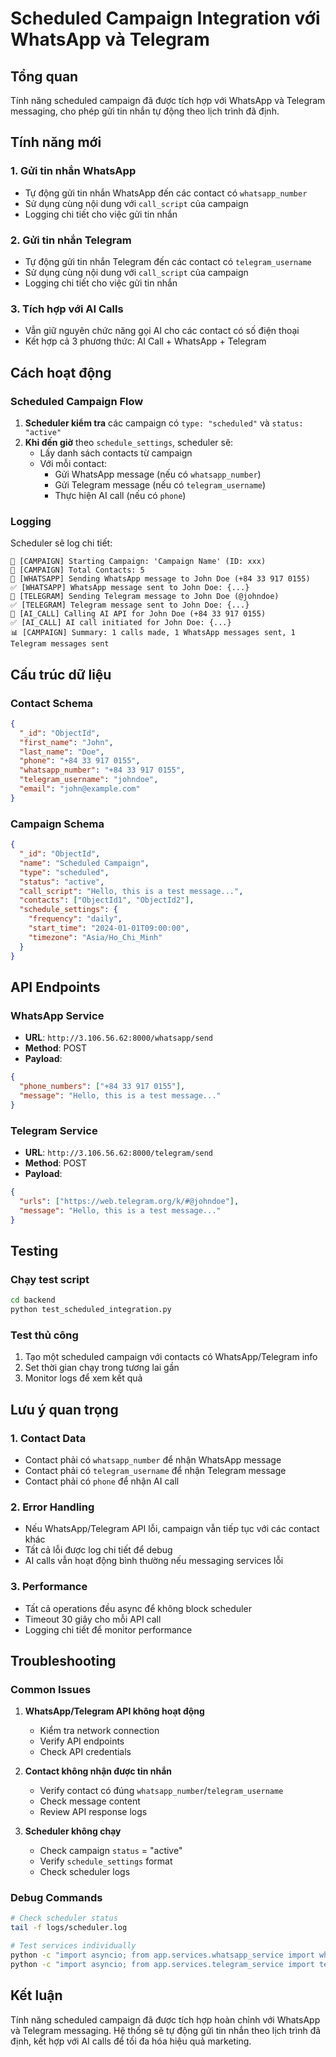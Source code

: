 # Scheduled Campaign Integration với WhatsApp và Telegram

## Tổng quan
Tính năng scheduled campaign đã được tích hợp với WhatsApp và Telegram messaging, cho phép gửi tin nhắn tự động theo lịch trình đã định.

## Tính năng mới

### 1. Gửi tin nhắn WhatsApp
- Tự động gửi tin nhắn WhatsApp đến các contact có `whatsapp_number`
- Sử dụng cùng nội dung với `call_script` của campaign
- Logging chi tiết cho việc gửi tin nhắn

### 2. Gửi tin nhắn Telegram
- Tự động gửi tin nhắn Telegram đến các contact có `telegram_username`
- Sử dụng cùng nội dung với `call_script` của campaign
- Logging chi tiết cho việc gửi tin nhắn

### 3. Tích hợp với AI Calls
- Vẫn giữ nguyên chức năng gọi AI cho các contact có số điện thoại
- Kết hợp cả 3 phương thức: AI Call + WhatsApp + Telegram

## Cách hoạt động

### Scheduled Campaign Flow
1. **Scheduler kiểm tra** các campaign có `type: "scheduled"` và `status: "active"`
2. **Khi đến giờ** theo `schedule_settings`, scheduler sẽ:
   - Lấy danh sách contacts từ campaign
   - Với mỗi contact:
     - Gửi WhatsApp message (nếu có `whatsapp_number`)
     - Gửi Telegram message (nếu có `telegram_username`)
     - Thực hiện AI call (nếu có `phone`)

### Logging
Scheduler sẽ log chi tiết:
```
🚀 [CAMPAIGN] Starting Campaign: 'Campaign Name' (ID: xxx)
👥 [CAMPAIGN] Total Contacts: 5
📱 [WHATSAPP] Sending WhatsApp message to John Doe (+84 33 917 0155)
✅ [WHATSAPP] WhatsApp message sent to John Doe: {...}
📱 [TELEGRAM] Sending Telegram message to John Doe (@johndoe)
✅ [TELEGRAM] Telegram message sent to John Doe: {...}
🤖 [AI_CALL] Calling AI API for John Doe (+84 33 917 0155)
✅ [AI_CALL] AI call initiated for John Doe: {...}
📊 [CAMPAIGN] Summary: 1 calls made, 1 WhatsApp messages sent, 1 Telegram messages sent
```

## Cấu trúc dữ liệu

### Contact Schema
```json
{
  "_id": "ObjectId",
  "first_name": "John",
  "last_name": "Doe",
  "phone": "+84 33 917 0155",
  "whatsapp_number": "+84 33 917 0155",
  "telegram_username": "johndoe",
  "email": "john@example.com"
}
```

### Campaign Schema
```json
{
  "_id": "ObjectId",
  "name": "Scheduled Campaign",
  "type": "scheduled",
  "status": "active",
  "call_script": "Hello, this is a test message...",
  "contacts": ["ObjectId1", "ObjectId2"],
  "schedule_settings": {
    "frequency": "daily",
    "start_time": "2024-01-01T09:00:00",
    "timezone": "Asia/Ho_Chi_Minh"
  }
}
```

## API Endpoints

### WhatsApp Service
- **URL**: `http://3.106.56.62:8000/whatsapp/send`
- **Method**: POST
- **Payload**:
```json
{
  "phone_numbers": ["+84 33 917 0155"],
  "message": "Hello, this is a test message..."
}
```

### Telegram Service
- **URL**: `http://3.106.56.62:8000/telegram/send`
- **Method**: POST
- **Payload**:
```json
{
  "urls": ["https://web.telegram.org/k/#@johndoe"],
  "message": "Hello, this is a test message..."
}
```

## Testing

### Chạy test script
```bash
cd backend
python test_scheduled_integration.py
```

### Test thủ công
1. Tạo một scheduled campaign với contacts có WhatsApp/Telegram info
2. Set thời gian chạy trong tương lai gần
3. Monitor logs để xem kết quả

## Lưu ý quan trọng

### 1. Contact Data
- Contact phải có `whatsapp_number` để nhận WhatsApp message
- Contact phải có `telegram_username` để nhận Telegram message
- Contact phải có `phone` để nhận AI call

### 2. Error Handling
- Nếu WhatsApp/Telegram API lỗi, campaign vẫn tiếp tục với các contact khác
- Tất cả lỗi được log chi tiết để debug
- AI calls vẫn hoạt động bình thường nếu messaging services lỗi

### 3. Performance
- Tất cả operations đều async để không block scheduler
- Timeout 30 giây cho mỗi API call
- Logging chi tiết để monitor performance

## Troubleshooting

### Common Issues
1. **WhatsApp/Telegram API không hoạt động**
   - Kiểm tra network connection
   - Verify API endpoints
   - Check API credentials

2. **Contact không nhận được tin nhắn**
   - Verify contact có đúng `whatsapp_number`/`telegram_username`
   - Check message content
   - Review API response logs

3. **Scheduler không chạy**
   - Check campaign `status` = "active"
   - Verify `schedule_settings` format
   - Check scheduler logs

### Debug Commands
```bash
# Check scheduler status
tail -f logs/scheduler.log

# Test services individually
python -c "import asyncio; from app.services.whatsapp_service import whatsapp_service; asyncio.run(whatsapp_service.test_connection())"
python -c "import asyncio; from app.services.telegram_service import telegram_service; asyncio.run(telegram_service.test_connection())"
```

## Kết luận
Tính năng scheduled campaign đã được tích hợp hoàn chỉnh với WhatsApp và Telegram messaging. Hệ thống sẽ tự động gửi tin nhắn theo lịch trình đã định, kết hợp với AI calls để tối đa hóa hiệu quả marketing.










